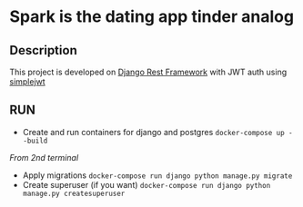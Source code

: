 # Spark is the dating app tinder analog

## Description
This project is developed on [Django Rest Framework](https://github.com/encode/django-rest-framework) with JWT auth using [simplejwt](https://github.com/jazzband/djangorestframework-simplejwt) 

## RUN
* Create and run containers for django and postgres ```docker-compose up --build```

*From 2nd terminal*

* Apply migrations ```docker-compose run django python manage.py migrate```
* Create superuser (if you want) ```docker-compose run django python manage.py createsuperuser```
